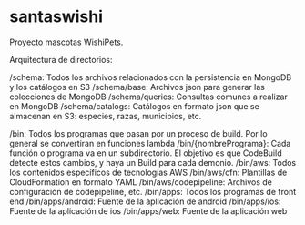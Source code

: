 # santaswishi

Proyecto mascotas WishiPets.

Arquitectura de directorios:

/schema: Todos los archivos relacionados con la persistencia en MongoDB y los catálogos en S3
/schema/base: Archivos json para generar las colecciones de MongoDB 
/schema/queries: Consultas comunes a realizar en MongoDB 
/schema/catalogs: Catálogos en formato json que se almacenan en S3: especies, razas, municipios, etc.

/bin: Todos los programas que pasan por un proceso de build. Por lo general se convertiran en funciones lambda
/bin/{nombrePrograma}: Cada función o programa va en un subdirectorio. El objetivo es que CodeBuild detecte estos cambios, y haya un Build para cada demonio.
/bin/aws: Todos los contenidos específicos de tecnologías AWS
/bin/aws/cfn: Plantillas de CloudFormation en formato YAML 
/bin/aws/codepipeline: Archivos de configuración de codepipeline, etc.
/bin/apps: Todos los programas de front end
/bin/apps/android: Fuente de la aplicación de android 
/bin/apps/ios: Fuente de la aplicación de ios 
/bin/apps/web: Fuente de la aplicación web 